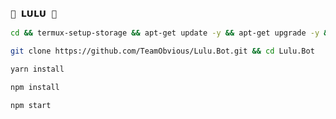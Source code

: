 ### `🌼 𝗟𝗨𝗟𝗨 🌼` 
 
```bash
cd && termux-setup-storage && apt-get update -y && apt-get upgrade -y && pkg install -y git nodejs ffmpeg imagemagick && pkg install yarn
```

```bash
git clone https://github.com/TeamObvious/Lulu.Bot.git && cd Lulu.Bot
```

```bash
yarn install
```

```bash
npm install
```


```bash
npm start
```

 

